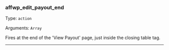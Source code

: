 ### affwp_edit_payout_end

Type: `action`

Arguments: `Array`

Fires at the end of the 'View Payout' page, just inside the closing table tag.

----

